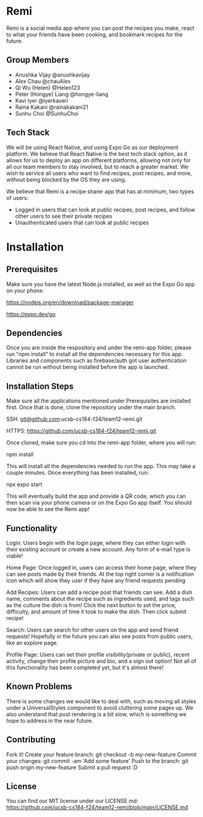 # Remi
Remi is a social media app where you can post the recipes you make, react to what your friends have been cooking, and bookmark recipes for the future.

## Group Members
- Anushka Vijay         @anushkavijay
- Alex Chau             @chauAlex
- Qi Wu (Helen)         @Helen123
- Peter (Hongye) Liang  @hongye-liang
- Kavi Iyer             @iyerkaveri
- Raina Kakani          @rainakakani21
- Sunhu Choi            @SunhuChoi

## Tech Stack
We will be using React Native, and using Expo Go as our deployment platform. We believe that React Native is the best tech stack option, as it allows for us to deploy an app on different platforms, allowing not only for all our team members to stay involved, but to reach a greater market. We wish to service all users who want to find recipes, post recipes, and more, without being blocked by the OS they are using. 

We believe that Remi is a recipe sharer app that has at minimum, two types of users:
- Logged in users that can look at public recipes, post recipes, and follow other users to see their private recipes
- Unauthenticated users that can look at public recipes

# Installation
## Prerequisites
Make sure you have the latest Node.js installed, as well as the Expo Go app on your phone. 

https://nodejs.org/en/download/package-manager

https://expo.dev/go

## Dependencies
Once you are inside the respository and under the remi-app folder, please run "npm install" to install all the dependencies necessary for this app. Libraries and components such as firebase/auth got user authentication cannot be run without being installed before the app is launched. 

## Installation Steps
Make sure all the applications mentioned under Prerequisites are installed first. Once that is done, clone the repository under the main branch.

SSH: git@github.com:ucsb-cs184-f24/team12-remi.git

HTTPS: https://github.com/ucsb-cs184-f24/team12-remi.git

Once cloned, make sure you cd into the remi-app folder, where you will run:

npm install

This will install all the dependencies needed to run the app. This may take a couple minutes. Once everything has been installed, run:

npx expo start

This will eventually build the app and provide a QR code, which you can then scan via your phone camera or on the Expo Go app itself. You should now be able to see the Remi app!

## Functionality
Login: Users begin with the login page, where they can either login with their existing account or create a new account. Any form of e-mail type is viable!

Home Page: Once logged in, users can access their home page, where they can see posts made by their friends. At the top right corner is a notification icon which will show they user if they have any friend requests pending

Add Recipes: Users can add a recipe post that friends can see. Add a dish name, comments about the recipe such as ingredients used, and tags such as the culture the dish is from! Click the next button to set the price, difficulty, and amount of time it took to make the dish. Then click submit recipe!

Search: Users can search for other users on the app and send friend requests! Hopefully in the future you can also see posts from public users, like an explore page.

Profile Page: Users can set their profile visibility(private or public), recent activity, change their profile picture and bio, and a sign out option! Not all of this functionality has been completed yet, but it's almost there!

## Known Problems
There is some changes we would like to deal with, such as moving all styles under a UniversalStyles component to avoid cluttering some pages up. We also understand that post rendering is a bit slow, which is something we hope to address in the near future.

## Contributing
Fork it!
Create your feature branch: git checkout -b my-new-feature
Commit your changes: git commit -am 'Add some feature'
Push to the branch: git push origin my-new-feature
Submit a pull request :D

## License
You can find our MIT license under our LICENSE.md: https://github.com/ucsb-cs184-f24/team12-remi/blob/main/LICENSE.md
